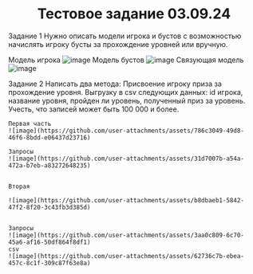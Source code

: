 <h1 align="center">Тестовое задание 03.09.24</h1>

Задание 1
   Нужно описать модели игрока и бустов с возможностью начислять игроку бусты за прохождение уровней или вручную.

  Модель игрока 
   ![image](https://github.com/user-attachments/assets/82542e0e-5ae7-447e-a49f-c5342832ab20)
  Модель бустов
  ![image](https://github.com/user-attachments/assets/ebb2a0c9-6935-4fce-b3f8-1f8638be4fef)
  Связующая модель 
  ![image](https://github.com/user-attachments/assets/80f68734-684b-484e-abb4-ca5e28272353)

Задание 2
  Написать два метода:
    Присвоение игроку приза за прохождение уровня.
    Выгрузку в csv следующих данных: id игрока, название уровня, пройден ли уровень, полученный приз за уровень. Учесть, что записей может быть 100 000 и более.

    Первая часть 
    ![image](https://github.com/user-attachments/assets/786c3049-49d8-46f6-8bdd-e06437d23716)

    Запросы
    ![image](https://github.com/user-attachments/assets/31d7007b-a54a-472a-b7eb-a83272648235)


    Вторая 

    ![image](https://github.com/user-attachments/assets/b8dbaeb1-5842-47f2-8f20-3c43fb3d385d)

    
    Запросы 
    ![image](https://github.com/user-attachments/assets/3aa0c809-6c70-45a6-af16-50df864f8df1)
    csv 
    ![image](https://github.com/user-attachments/assets/62736c7b-ebea-457c-8c1f-309c87f63e8a)
